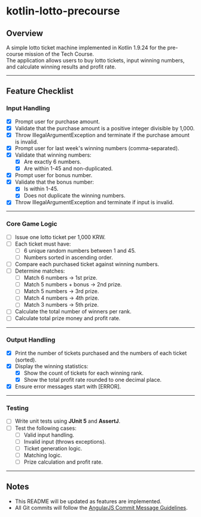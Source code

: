 # kotlin-lotto-precourse

## Overview
A simple lotto ticket machine implemented in Kotlin 1.9.24 for the pre-course mission of the Tech Course.  
The application allows users to buy lotto tickets, input winning numbers, and calculate winning results and profit rate.

---

## Feature Checklist

### Input Handling
- [x] Prompt user for purchase amount.
- [x] Validate that the purchase amount is a positive integer divisible by 1,000.
- [x] Throw IllegalArgumentException and terminate if the purchase amount is invalid.
- [x] Prompt user for last week's winning numbers (comma-separated).
- [x] Validate that winning numbers:
    - [x] Are exactly 6 numbers.
    - [x] Are within 1-45 and non-duplicated.
- [x] Prompt user for bonus number.
- [x] Validate that the bonus number:
    - [x] Is within 1-45.
    - [x] Does not duplicate the winning numbers.
- [x] Throw IllegalArgumentException and terminate if input is invalid.

---

### Core Game Logic
- [ ] Issue one lotto ticket per 1,000 KRW.
- [ ] Each ticket must have:
    - [ ] 6 unique random numbers between 1 and 45.
    - [ ] Numbers sorted in ascending order.
- [ ] Compare each purchased ticket against winning numbers.
- [ ] Determine matches:
    - [ ] Match 6 numbers → 1st prize.
    - [ ] Match 5 numbers + bonus → 2nd prize.
    - [ ] Match 5 numbers → 3rd prize.
    - [ ] Match 4 numbers → 4th prize.
    - [ ] Match 3 numbers → 5th prize.
- [ ] Calculate the total number of winners per rank.
- [ ] Calculate total prize money and profit rate.

---

### Output Handling
- [x] Print the number of tickets purchased and the numbers of each ticket (sorted).
- [x] Display the winning statistics:
    - [x] Show the count of tickets for each winning rank.
    - [x] Show the total profit rate rounded to one decimal place.
- [x] Ensure error messages start with [ERROR].

---

### Testing
- [ ] Write unit tests using **JUnit 5** and **AssertJ**.
- [ ] Test the following cases:
    - [ ] Valid input handling.
    - [ ] Invalid input (throws exceptions).
    - [ ] Ticket generation logic.
    - [ ] Matching logic.
    - [ ] Prize calculation and profit rate.
---

## Notes
- This README will be updated as features are implemented.
- All Git commits will follow the [AngularJS Commit Message Guidelines](https://github.com/angular/angular/blob/main/CONTRIBUTING.md#commit).
